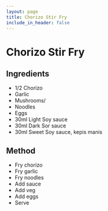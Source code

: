 ```yaml
---
layout: page
title: Chorizo Stir Fry
include_in_header: false
---
```


# Chorizo Stir Fry
## Ingredients
- 1/2 Chorizo
- Garlic
- Mushrooms/
- Noodles
- Eggs
- 30ml Light Soy sauce
- 30ml Dark Sor sauce
- 30ml Sweet Soy sauce, kepis manis
## Method
- Fry chorizo
- Fry garlic
- Fry noodles
- Add sauce
- Add veg
- Add eggs
- Serve